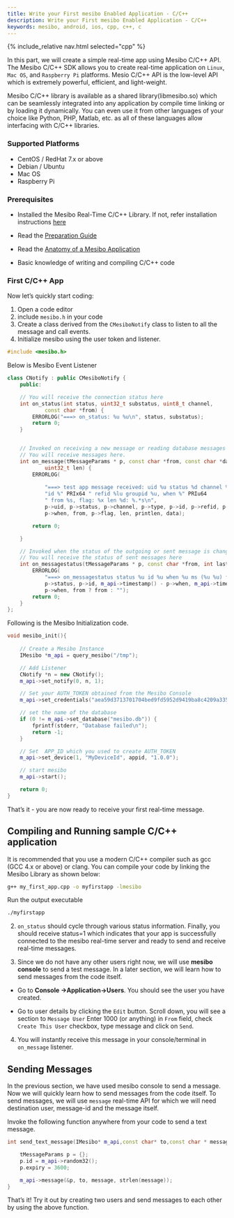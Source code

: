 ```yaml
---
title: Write your First mesibo Enabled Application - C/C++
description: Write your First mesibo Enabled Application - C/C++
keywords: mesibo, android, ios, cpp, c++, c
---
```

{% include_relative nav.html selected="cpp" %}

In this part, we will create a simple real-time app using Mesibo C/C++ API. The Mesibo C/C++ SDK allows you to create real-time application on `Linux`, `Mac OS`, and `Raspberry Pi` platforms. Mesio C/C++ API is the low-level API which is extremely powerful, efficient, and light-weight.

Mesibo C/C++ library is available as a shared library(libmesibo.so) which can be seamlessly integrated into any application by compile time linking or by loading it dynamically. You can even use it from other languages of your choice like Python, PHP, Matlab, etc. as all of these languages allow interfacing with C/C++ libraries. 

### Supported Platforms
- CentOS / RedHat 7.x or above
- Debian / Ubuntu
- Mac OS
- Raspberry Pi


### Prerequisites

- Installed the Mesibo Real-Time C/C++ Library. If not, refer installation instructions [here](/documentation/install/linux/) 

- Read the [Preparation Guide](/documentation/tutorials/first-app/)

- Read the [Anatomy of a Mesibo Application](/documentation/tutorials/first-app/anatomy/) 

- Basic knowledge of writing and compiling C/C++ code

### First C/C++ App

Now let’s quickly start coding:

1. Open a code editor
2. include `mesibo.h` in your code
3. Create a class derived from the `CMesiboNotify` class to listen to all the message and call events. 
4. Initialize mesibo using the user token and listener.

```cpp
#include <mesibo.h>
```

Below is Mesibo Event Listener

```cpp
class CNotify : public CMesiboNotify {
	public:

	// You will receive the connection status here
	int on_status(int status, uint32_t substatus, uint8_t channel,
			const char *from) {
		ERRORLOG("===> on_status: %u %u\n", status, substatus);
		return 0;
	}


	// Invoked on receiving a new message or reading database messages
	// You will receive messages here.
	int on_message(tMessageParams * p, const char *from, const char *data,
			uint32_t len) {
		ERRORLOG(
				
			"===> test app message received: uid %u status %d channel %d type %u "
			"id %" PRIx64 " refid %lu groupid %u, when %" PRIu64
			" from %s, flag: %x len %d: %.*s\n",
			p->uid, p->status, p->channel, p->type, p->id, p->refid, p->groupid,
			p->when, from, p->flag, len, printlen, data);

		return 0;

	}

	// Invoked when the status of the outgoing or sent message is changed
	// You will receive the status of sent messages here
	int on_messagestatus(tMessageParams * p, const char *from, int last) {
		ERRORLOG(
			"===> on_messagestatus status %u id %u when %u ms (%u %u) from: %s\n",
			p->status, p->id, m_api->timestamp() - p->when, m_api->timestamp(),
			p->when, from ? from : "");
		return 0;
	}
};

```
 
Following is the Mesibo Initialization code.

```cpp
void mesibo_init(){
	
	// Create a Mesibo Instance
	IMesibo *m_api = query_mesibo("/tmp");  

	// Add Listener
	CNotify *n = new CNotify();
	m_api->set_notify(0, n, 1);

	// Set your AUTH_TOKEN obtained from the Mesibo Console
	m_api->set_credentials("aea59d3713701704bed9fd5952d9419ba8c4209a335e664ef2g");

	// set the name of the database
	if (0 != m_api->set_database("mesibo.db")) {
		fprintf(stderr, "Database failed\n");
		return -1;
	}

	// Set  APP_ID which you used to create AUTH_TOKEN 
	m_api->set_device(1, "MyDeviceId", appid, "1.0.0");

	// start mesibo
	m_api->start();

	return 0;
}

```

That’s it - you are now ready to receive your first real-time message.

## Compiling and Running sample C/C++ application

It is recommended that you use a modern C/C++ compiler such as gcc (GCC 4.x or above) or clang. You can compile your code by linking the Mesibo Library as shown below:

```bash
g++ my_first_app.cpp -o myfirstapp -lmesibo
```

Run the output executable

```bash
./myfirstapp
```

2. `on_status` should cycle through various status information. Finally, you should receive status=1 which indicates that your app is successfully connected to the mesibo real-time server and ready to send and receive real-time messages.

3. Since we do not have any other users right now, we will use **mesibo console** to send a test message. In a later section, we will learn how to send messages from the code itself.

- Go to **Console ->Application->Users**. You should see the user you have created.

- Go to user details by clicking the `Edit` button. Scroll down, you will see a section to `Message User`
Enter 1000 (or anything) in `From` field, check `Create This User` checkbox, type message and click on `Send`.

4. You will instantly receive this message in your console/terminal in `on_message` listener.

## Sending Messages
In the previous section, we have used mesibo console to send a message. Now we will quickly learn how to send messages from the code itself. To send messages, we will use `message` real-time API for which we will need destination user, message-id and the message itself.

Invoke the following function anywhere from your code to send a text message. 

```cpp
int send_text_message(IMesibo* m_api,const char* to,const char * message){

	tMessageParams p = {};
	p.id = m_api->random32();
	p.expiry = 3600;

	m_api->message(&p, to, message, strlen(message));
}

```

That’s it! Try it out by creating two users and send messages to each other by using the above function.
